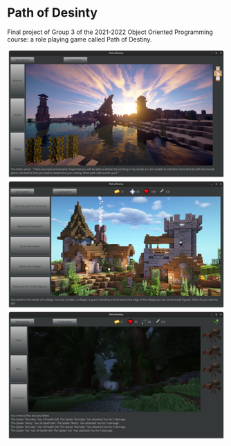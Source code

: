# Path of Desinty

Final project of Group 3 of the 2021-2022 Object Oriented Programming course: a role playing game called Path of Destiny.

![Screenshot 1](screenshots/1.png)
![Screenshot 2](screenshots/2.png)
![Screenshot 3](screenshots/3.png)
